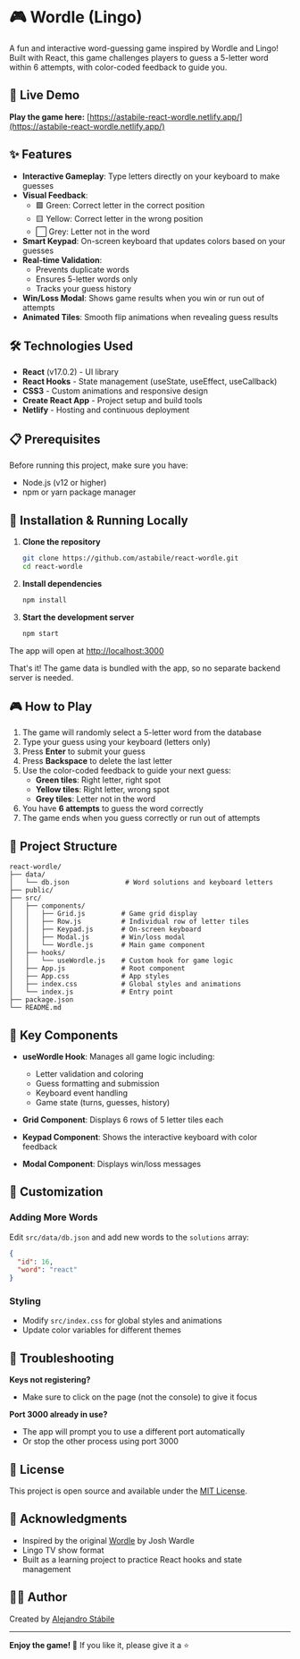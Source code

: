 # 🎮 Wordle (Lingo)

A fun and interactive word-guessing game inspired by Wordle and Lingo! Built with React, this game challenges players to guess a 5-letter word within 6 attempts, with color-coded feedback to guide you.

## 🎯 Live Demo

**Play the game here:** [https://astabile-react-wordle.netlify.app/](https://astabile-react-wordle.netlify.app/)

## ✨ Features

- **Interactive Gameplay**: Type letters directly on your keyboard to make guesses
- **Visual Feedback**: 
  - 🟩 Green: Correct letter in the correct position
  - 🟨 Yellow: Correct letter in the wrong position
  - ⬜ Grey: Letter not in the word
- **Smart Keypad**: On-screen keyboard that updates colors based on your guesses
- **Real-time Validation**: 
  - Prevents duplicate words
  - Ensures 5-letter words only
  - Tracks your guess history
- **Win/Loss Modal**: Shows game results when you win or run out of attempts
- **Animated Tiles**: Smooth flip animations when revealing guess results

## 🛠️ Technologies Used

- **React** (v17.0.2) - UI library
- **React Hooks** - State management (useState, useEffect, useCallback)
- **CSS3** - Custom animations and responsive design
- **Create React App** - Project setup and build tools
- **Netlify** - Hosting and continuous deployment

## 📋 Prerequisites

Before running this project, make sure you have:

- Node.js (v12 or higher)
- npm or yarn package manager

## 🚀 Installation & Running Locally

1. **Clone the repository**
   ```bash
   git clone https://github.com/astabile/react-wordle.git
   cd react-wordle
   ```

2. **Install dependencies**
   ```bash
   npm install
   ```

3. **Start the development server**
   ```bash
   npm start
   ```

The app will open at [http://localhost:3000](http://localhost:3000)

That's it! The game data is bundled with the app, so no separate backend server is needed.

## 🎮 How to Play

1. The game will randomly select a 5-letter word from the database
2. Type your guess using your keyboard (letters only)
3. Press **Enter** to submit your guess
4. Press **Backspace** to delete the last letter
5. Use the color-coded feedback to guide your next guess:
   - **Green tiles**: Right letter, right spot
   - **Yellow tiles**: Right letter, wrong spot
   - **Grey tiles**: Letter not in the word
6. You have **6 attempts** to guess the word correctly
7. The game ends when you guess correctly or run out of attempts

## 📁 Project Structure

```
react-wordle/
├── data/
│   └── db.json              # Word solutions and keyboard letters
├── public/
├── src/
│   ├── components/
│   │   ├── Grid.js         # Game grid display
│   │   ├── Row.js          # Individual row of letter tiles
│   │   ├── Keypad.js       # On-screen keyboard
│   │   ├── Modal.js        # Win/loss modal
│   │   └── Wordle.js       # Main game component
│   ├── hooks/
│   │   └── useWordle.js    # Custom hook for game logic
│   ├── App.js              # Root component
│   ├── App.css             # App styles
│   ├── index.css           # Global styles and animations
│   └── index.js            # Entry point
├── package.json
└── README.md
```

## 🎨 Key Components

- **useWordle Hook**: Manages all game logic including:
  - Letter validation and coloring
  - Guess formatting and submission
  - Keyboard event handling
  - Game state (turns, guesses, history)

- **Grid Component**: Displays 6 rows of 5 letter tiles each

- **Keypad Component**: Shows the interactive keyboard with color feedback

- **Modal Component**: Displays win/loss messages

## 🔧 Customization

### Adding More Words
Edit `src/data/db.json` and add new words to the `solutions` array:
```json
{
  "id": 16,
  "word": "react"
}
```

### Styling
- Modify `src/index.css` for global styles and animations
- Update color variables for different themes

## 🐛 Troubleshooting

**Keys not registering?**
- Make sure to click on the page (not the console) to give it focus

**Port 3000 already in use?**
- The app will prompt you to use a different port automatically
- Or stop the other process using port 3000

## 📝 License

This project is open source and available under the [MIT License](LICENSE).

## 🙏 Acknowledgments

- Inspired by the original [Wordle](https://www.nytimes.com/games/wordle/index.html) by Josh Wardle
- Lingo TV show format
- Built as a learning project to practice React hooks and state management

## 👨‍💻 Author

Created by [Alejandro Stábile](https://github.com/astabile)

---

**Enjoy the game! 🎉** If you like it, please give it a ⭐️
